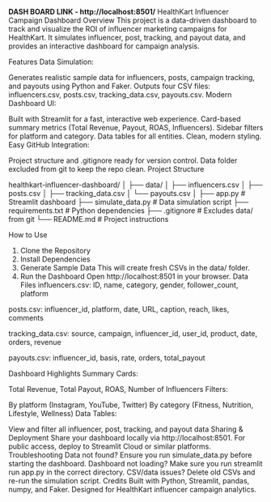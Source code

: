 **DASH BOARD LINK - http://localhost:8501/**
HealthKart Influencer Campaign Dashboard
Overview
This project is a data-driven dashboard to track and visualize the ROI of influencer marketing campaigns for HealthKart. It simulates influencer, post, tracking, and payout data, and provides an interactive dashboard for campaign analysis.

Features
Data Simulation:

Generates realistic sample data for influencers, posts, campaign tracking, and payouts using Python and Faker.
Outputs four CSV files: influencers.csv, posts.csv, tracking_data.csv, payouts.csv.
Modern Dashboard UI:

Built with Streamlit for a fast, interactive web experience.
Card-based summary metrics (Total Revenue, Payout, ROAS, Influencers).
Sidebar filters for platform and category.
Data tables for all entities.
Clean, modern styling.
Easy GitHub Integration:

Project structure and .gitignore ready for version control.
Data folder excluded from git to keep the repo clean.
Project Structure

healthkart-influencer-dashboard/
│
├── data/
│   ├── influencers.csv
│   ├── posts.csv
│   ├── tracking_data.csv
│   └── payouts.csv
│
├── app.py                # Streamlit dashboard
├── simulate_data.py      # Data simulation script
├── requirements.txt      # Python dependencies
├── .gitignore            # Excludes data/ from git
└── README.md             # Project instructions


How to Use
1. Clone the Repository
2. Install Dependencies
3. Generate Sample Data
This will create fresh CSVs in the data/ folder.
4. Run the Dashboard
Open http://localhost:8501 in your browser.
Data Files
influencers.csv:
ID, name, category, gender, follower_count, platform

posts.csv:
influencer_id, platform, date, URL, caption, reach, likes, comments

tracking_data.csv:
source, campaign, influencer_id, user_id, product, date, orders, revenue

payouts.csv:
influencer_id, basis, rate, orders, total_payout

Dashboard Highlights
Summary Cards:

Total Revenue, Total Payout, ROAS, Number of Influencers
Filters:

By platform (Instagram, YouTube, Twitter)
By category (Fitness, Nutrition, Lifestyle, Wellness)
Data Tables:

View and filter all influencer, post, tracking, and payout data
Sharing & Deployment
Share your dashboard locally via http://localhost:8501.
For public access, deploy to Streamlit Cloud or similar platforms.
Troubleshooting
Data not found?
Ensure you run simulate_data.py before starting the dashboard.
Dashboard not loading?
Make sure you run streamlit run app.py in the correct directory.
CSV/data issues?
Delete old CSVs and re-run the simulation script.
Credits
Built with Python, Streamlit, pandas, numpy, and Faker.
Designed for HealthKart influencer campaign analytics.
